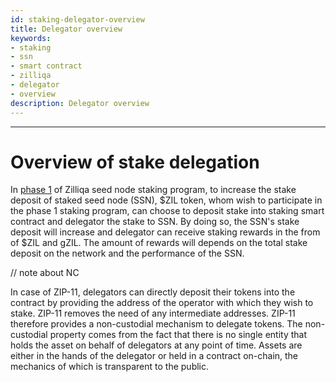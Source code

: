 ```yaml
---
id: staking-delegator-overview
title: Delegator overview
keywords: 
- staking
- ssn
- smart contract
- zilliqa	
- delegator
- overview
description: Delegator overview
---
```

---

# Overview of stake delegation 
In [phase 1](https://github.com/Zilliqa/ZIP/blob/master/zips/zip-11.md) of Zilliqa seed node staking program, to increase the stake deposit of staked seed node (SSN), $ZIL token, whom wish to participate in the phase 1 staking program, can choose to deposit stake into staking smart contract and delegator the stake to SSN. By doing so, the SSN's stake deposit will increase and delegator can receive staking rewards in the from of $ZIL and gZIL. The amount of rewards will depends on the total stake deposit on the network and the performance of the SSN.  

// note about NC

In case of ZIP-11, delegators can directly deposit their tokens into the contract by providing the address of the operator with which they wish to stake. ZIP-11 removes the need of any intermediate addresses. ZIP-11 therefore provides a non-custodial mechanism to delegate tokens. The non-custodial property comes from the fact that there is no single entity that holds the asset on behalf of delegators at any point of time. Assets are either in the hands of the delegator or held in a contract on-chain, the mechanics of which is transparent to the public.